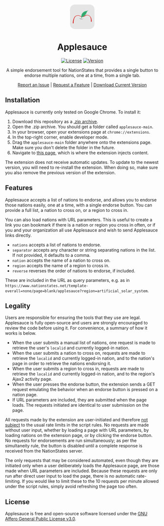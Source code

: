 <div align="center">
  <img src="icons/icon.svg" width="80"/>
  <h1>Applesauce</h1>

[![License](https://img.shields.io/github/license/esfalsa/applesauce)](LICENSE)
[![Version](https://img.shields.io/github/manifest-json/v/esfalsa/applesauce?filename=manifest.json)](manifest.json#L4)

  <p>A simple endorsement tool for NationStates that provides a single button to endorse multiple nations, one at a time, from a single tab.</p>

[Report an Issue](https://github.com/esfalsa/applesauce/issues/new?labels=bug&template=bug_report.md) | [Request a Feature](https://github.com/esfalsa/applesauce/issues/new?labels=enhancement&template=feature_request.md) | [Download Current Version](https://github.com/esfalsa/applesauce/archive/main.zip)

</div>

## Installation

Applesauce is currently only tested on Google Chrome. To install it:

1. Download this repository as a [.zip archive](https://github.com/esfalsa/applesauce/archive/main.zip).
2. Open the .zip archive. You should get a folder called `applesauce-main`.
3. In your browser, open your extensions page at `chrome://extensions`.
4. In the top-right corner, enable developer mode.
5. Drag the `applesauce-main` folder anywhere onto the extensions page. Make sure you don't delete the folder in the future.
6. Navigate to [this page](https://www.nationstates.net/template-overall=none/page=blank/applesauce), which is where the extension injects content.

The extension does not receive automatic updates. To update to the newest version, you will need to re-install the extension. When doing so, make sure you also remove the previous version of the extension.

## Features

Applesauce accepts a list of nations to endorse, and allows you to endorse those nations easily, one at a time, with a single endorse button. You can provide a full list, a nation to cross on, or a region to cross in.

You can also load nations with URL parameters. This is useful to create a link you can bookmark if there is a nation or region you cross in often, or if you and your organization all use Applesauce and wish to send Applesauce links directly.

- `nations` accepts a list of nations to endorse.
- `separator` accepts any character or string separating nations in the list. If not provided, it defaults to a comma.
- `nation` accepts the name of a nation to cross on.
- `region` accepts the name of a region to cross in.
- `reverse` reverses the order of nations to endorse, if included.

These are included in the URL as query parameters, e.g. as in `https://www.nationstates.net/template-overall=none/page=blank/applesauce?region=artificial_solar_system`.

## Legality

Users are responsible for ensuring the tools that they use are legal. Applesauce is fully open-source and users are strongly encouraged to review the code before using it. For convenience, a summary of how it works is below.

- When the user submits a manual list of nations, one request is made to retrieve the user's `localid` and currently logged-in nation.
- When the user submits a nation to cross on, requests are made to retrieve the `localid` and currently logged-in nation, and to the nation's page in order to retrieve the nations endorsing it.
- When the user submits a region to cross in, requests are made to retrieve the `localid` and currently logged-in nation, and to the region's Ajax2 activity page.
- When the user presses the endorse button, the extension sends a GET request emulating the behavior when an endorse button is pressed on a nation page.
- If URL parameters are included, they are submitted when the page loads. The requests initiated are identical to user submission on the page.

All requests made by the extension are user-initiated and therefore [not subject](https://forum.nationstates.net/viewtopic.php?f=15&t=491427&p=37859790#p37859790) to the usual rate limits in the script rules. No requests are made without user input, whether by loading a page with URL parameters, by loading nations on the extension page, or by clicking the endorse button. No requests for endorsements are run simultaneously; as per the simultaneity rule, the button is disabled until a complete response is received from the NationStates server.

The only requests that may be considered automated, even though they are initiated only when a user deliberately loads the Applesauce page, are those made when URL parameters are included. Because these requests are only run after direct user input to load the page, there is no automatic rate-limiting. If you would like to limit these to the 10 requests per minute allowed under the script rules, simply avoid refreshing the page too often.

## License

Applesauce is free and open-source software licensed under the [GNU Affero General Public License v3.0](/LICENSE).
